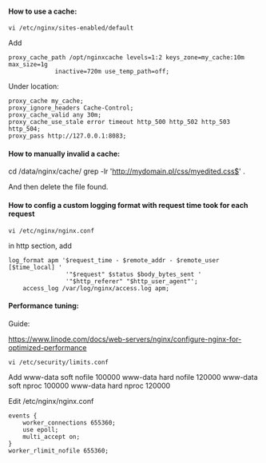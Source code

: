 #### How to use a cache:

    vi /etc/nginx/sites-enabled/default

Add
    
    proxy_cache_path /opt/nginxcache levels=1:2 keys_zone=my_cache:10m max_size=1g
                 inactive=720m use_temp_path=off;
Under location:

	proxy_cache my_cache;
	proxy_ignore_headers Cache-Control;
	proxy_cache_valid any 30m;
	proxy_cache_use_stale error timeout http_500 http_502 http_503 http_504;
	proxy_pass http://127.0.0.1:8083;



#### How to manually invalid a cache:


  cd /data/nginx/cache/
  grep -lr 'http://mydomain.pl/css/myedited.css$' .
  
And then delete the file found.

#### How to config a custom logging format with request time took for each request

	vi /etc/nginx/nginx.conf

in http section, add

	log_format apm '$request_time - $remote_addr - $remote_user [$time_local] '
                    '"$request" $status $body_bytes_sent '
                    '"$http_referer" "$http_user_agent"';
        access_log /var/log/nginx/access.log apm;
	
#### Performance tuning:
Guide:

https://www.linode.com/docs/web-servers/nginx/configure-nginx-for-optimized-performance

	vi /etc/security/limits.conf
Add
	www-data soft nofile 100000
	www-data hard nofile 120000
	www-data soft nproc 100000
	www-data hard nproc 120000
	
Edit /etc/nginx/nginx.conf

	events {
		worker_connections 655360;
		use epoll;
		multi_accept on;
	}
	worker_rlimit_nofile 655360;

